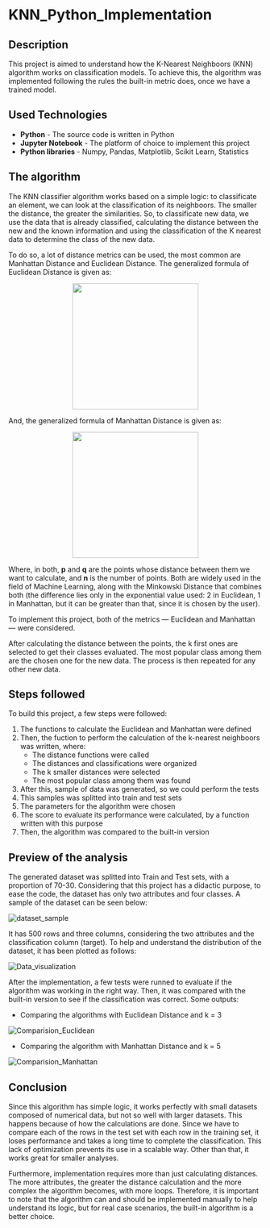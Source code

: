 # KNN_Python_Implementation

## Description
This project is aimed to understand how the K-Nearest Neighboors (KNN) algorithm works on classification models. To achieve this, the algorithm was implemented following the rules the built-in metric does, once we have a trained model.

## Used Technologies
* **Python** - The source code is written in Python
* **Jupyter Notebook** - The platform of choice to implement this project
* **Python libraries** - Numpy, Pandas, Matplotlib, Scikit Learn, Statistics

## The algorithm
The KNN classifier algorithm works based on a simple logic: to classificate an element, we can look at the classification of its neighboors. The smaller the distance, the greater the similarities. So, to classificate new data, we use the data that is already classified, calculating the distance between the new and the known information and using the classification of the K nearest data to determine the class of the new data. 

To do so, a lot of distance metrics can be used, the most common are Manhattan Distance and Euclidean Distance.
The generalized formula of Euclidean Distance is given as:

<p align="center"><img width="250px" src="https://user-images.githubusercontent.com/46689116/222013738-25ff711b-4680-496e-9a52-7b547706178c.png"/></p>

And, the generalized formula of Manhattan Distance is given as:

<p align="center"><img width="250px" src="https://user-images.githubusercontent.com/46689116/222013751-49a2491e-e6bf-42e1-b3b5-25b1b3c37625.png"/></p>

Where, in both, **p** and **q** are the points whose distance between them we want to calculate, and **n** is the number of points. Both are widely used in the field of Machine Learning, along with the Minkowski Distance that combines both (the difference lies only in the exponential value used: 2 in Euclidean, 1 in Manhattan, but it can be greater than that, since it is chosen by the user).

To implement this project, both of the metrics ― Euclidean and Manhattan ― were considered.

After calculating the distance between the points, the k first ones are selected to get their classes evaluated. The most popular class among them are the chosen one for the new data. The process is then repeated for any other new data.

## Steps followed
To build this project, a few steps were followed:
1. The functions to calculate the Euclidean and Manhattan were defined
2. Then, the fuction to perform the calculation of the k-nearest neighboors was written, where:
    - The distance functions were called
    - The distances and classifications were organized
    - The k smaller distances were selected
    - The most popular class among them was found
3. After this, sample of data was generated, so we could perform the tests
4. This samples was splitted into train and test sets
5. The parameters for the algorithm were chosen
6. The score to evaluate its performance were calculated, by a function written with this purpose
7. Then, the algorithm was compared to the built-in version

## Preview of the analysis
The generated dataset was splitted into Train and Test sets, with a proportion of 70-30. Considering that this project has a didactic purpose, to ease the code, the dataset has only two attributes and four classes.
A sample of the dataset can be seen below:

![dataset_sample](https://user-images.githubusercontent.com/46689116/222148135-b2a37a76-d78e-43dc-a7d2-78ebdef46621.png)

It has 500 rows and three columns, considering the two attributes and the classification column (target).
To help and understand the distribution of the dataset, it has been plotted as follows:

![Data_visualization](https://user-images.githubusercontent.com/46689116/222148346-5c71b6f7-8328-4482-8e48-ec884c632221.png)

After the implementation, a few tests were runned to evaluate if the algorithm was working in the right way. Then, it was compared with the built-in version to see if the classification was correct. Some outputs:

- Comparing the algorithms with Euclidean Distance and k = 3

![Comparision_Euclidean](https://user-images.githubusercontent.com/46689116/222150769-f9a1f332-305c-41db-8ca6-c1d0c4f85bf3.png)

- Comparing the algorithm with Manhattan Distance and k = 5

![Comparision_Manhattan](https://user-images.githubusercontent.com/46689116/222149335-4dc53138-bbba-4ae8-b510-1ebbcf8de934.png)


## Conclusion
Since this algorithm has simple logic, it works perfectly with small datasets composed of numerical data, but not so well with larger datasets. This happens because of how the calculations are done. Since we have to compare each of the rows in the test set with each row in the training set, it loses performance and takes a long time to complete the classification. This lack of optimization prevents its use in a scalable way. Other than that, it works great for smaller analyses.

Furthermore, implementation requires more than just calculating distances. The more attributes, the greater the distance calculation and the more complex the algorithm becomes, with more loops. Therefore, it is important to note that the algorithm can and should be implemented manually to help understand its logic, but for real case scenarios, the built-in algorithm is a better choice.
